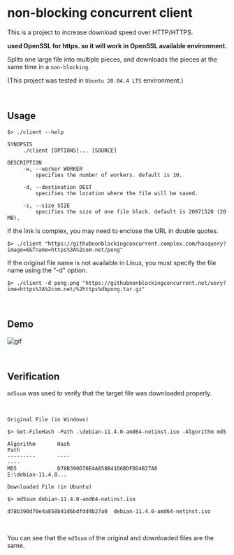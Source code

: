 # non-blocking concurrent client

This is a project to increase download speed over HTTP/HTTPS.

**used OpenSSL for https. so it will work in OpenSSL available environment.**

Splits one large file into multiple pieces, and downloads the pieces at the same time in a `non-blocking`.

(This project was tested in `Ubuntu 20.04.4 LTS` environment.)

<br/>

## Usage

```
$> ./client --help

SYNOPSIS
     ./client [OPTIONS]... [SOURCE]

DESCRIPTION
     -w, --worker WORKER
         specifies the number of workers. default is 10.

     -d, --destination DEST
         specifies the location where the file will be saved.

     -s, --size SIZE
         specifies the size of one file block. default is 20971520 (20 MB).
```

If the link is complex, you may need to enclose the URL in double quotes.
```
$> ./client "https://githubnonblockingconcurrent.complex.com/hasquery?image=6&fname=https%3A%2com.net/pong"
```

If the original file name is not available in Linux, you must specify the file name using the "-d" option.
```
$> ./client -d pong.png "https://githubnonblockingconcurrent.net/uery?ime=https%3A%2com.net/%2https%dbpong.tar.gz"
```

<br/>

## Demo

![gif](https://user-images.githubusercontent.com/12230655/191024988-f4660878-2d04-4087-a2c3-abea0f34f478.gif)

<br/>

## Verification

`md5sum` was used to verify that the target file was downloaded properly.

<br/>

`Original File (in Windows)`
```
$> Get-FileHash -Path .\debian-11.4.0-amd64-netinst.iso -Algorithm md5

Algorithm       Hash                                                                   Path
---------       ----                                                                   ----
MD5             D78B390D70E4A858B41D6BDFDD4B27A0                                       E:\debian-11.4.0...
```

`Downloaded File (in Ubuntu)`
```
$> md5sum debian-11.4.0-amd64-netinst.iso 

d78b390d70e4a858b41d6bdfdd4b27a0  debian-11.4.0-amd64-netinst.iso
```

<br/>

You can see that the `md5sum` of the original and downloaded files are the same.

